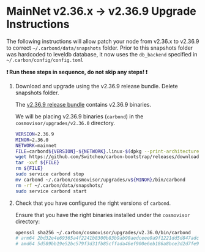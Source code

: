 # MainNet v2.36.x -> v2.36.9 Upgrade Instructions

The following instructions will allow patch your node from v2.36.x to v2.36.9 to correct `~/.carbond/data/snapshots` folder. Prior to this snapshots folder was hardcoded to leveldb database, it now uses the `db_backend` specified in `~/.carbon/config/config.toml`

**:exclamation: Run these steps in sequence, do not skip any steps! :exclamation:**

1. Download and upgrade using the v2.36.9 release bundle. Delete snapshots folder.

    The [v2.36.9 release bundle](https://github.com/Switcheo/carbon-bootstrap/releases/tag/v2.36.9) contains v2.36.9 binaries.

    We will be placing v2.36.9 binaries (`carbond`) in the `cosmovisor/upgrades/v2.36.0` directory.

    ```bash
    VERSION=2.36.9
    MINOR=2.36.0
    NETWORK=mainnet
    FILE=carbond${VERSION}-${NETWORK}.linux-$(dpkg --print-architecture).tar.gz
    wget https://github.com/Switcheo/carbon-bootstrap/releases/download/v${VERSION}/${FILE}
    tar -xvf ${FILE}
    rm ${FILE}
    sudo service carbond stop
    mv carbond ~/.carbon/cosmovisor/upgrades/v${MINOR}/bin/carbond
    rm -rf ~/.carbon/data/snapshots/
    sudo service carbond start
    ```

2. Check that you have configured the right versions of `carbond`.

    Ensure that you have the right binaries installed under the `cosmovisor` directory:

    ```bash
    openssl sha256 ~/.carbon/cosmovisor/upgrades/v2.36.0/bin/carbond
    # arm64 2bd32e4e69365a4f2241b8300b83b9ab90aedceee0a9f1221dd5d847adcc94ca
    # amd64 5d589bb19e52bc579f3d31fb85cffada46ef900e6eb186a8bce3d2d7fe9f17d1
    ```
